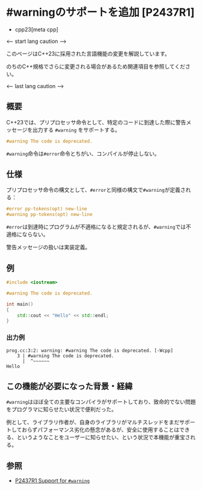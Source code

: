 # #warningのサポートを追加 [P2437R1]
* cpp23[meta cpp]

<-- start lang caution -->

このページはC++23に採用された言語機能の変更を解説しています。

のちのC++規格でさらに変更される場合があるため関連項目を参照してください。

<-- last lang caution -->

## 概要
C++23では、プリプロセッサ命令として、特定のコードに到達した際に警告メッセージを出力する `#warning` をサポートする。

```cpp
#warning The code is deprecated.
```

`#warning`命令は`#error`命令とちがい、コンパイルが停止しない。


## 仕様

プリプロセッサ命令の構文として、`#error`と同様の構文で`#warning`が定義される：

```cpp
#error pp-tokens(opt) new-line
#warning pp-tokens(opt) new-line
```

`#error`は到達時にプログラムが不適格になると規定されるが、`#warning`では不適格にならない。

警告メッセージの扱いは実装定義。


## 例
```cpp example
#include <iostream>

#warning The code is deprecated.

int main()
{
    std::cout << "Hello" << std::endl;
}
```

### 出力例
```
prog.cc:3:2: warning: #warning The code is deprecated. [-Wcpp]
    3 | #warning The code is deprecated.
      |  ^~~~~~~
Hello
```


## この機能が必要になった背景・経緯
`#warning`はほぼ全ての主要なコンパイラがサポートしており、致命的でない問題をプログラマに知らせたい状況で便利だった。

例として、ライブラリ作者が、自身のライブラリがマルチスレッドをまだサポートしておらずパフォーマンス劣化の懸念があるが、安全に使用することはできる、というようなことをユーザーに知らせたい、という状況で本機能が重宝される。


## 参照
- [P2437R1 Support for `#warning`](https://www.open-std.org/jtc1/sc22/wg21/docs/papers/2022/p2437r1.pdf)